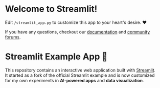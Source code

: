 # Welcome to Streamlit!

Edit `/streamlit_app.py` to customize this app to your heart's desire. :heart:

If you have any questions, checkout our [documentation](https://docs.streamlit.io) and [community
forums](https://discuss.streamlit.io).

# Streamlit Example App 🚀

This repository contains an interactive web application built with [Streamlit](https://streamlit.io/).  
It started as a fork of the official Streamlit example and is now customized for my own experiments in **AI-powered apps** and **data visualization**.

